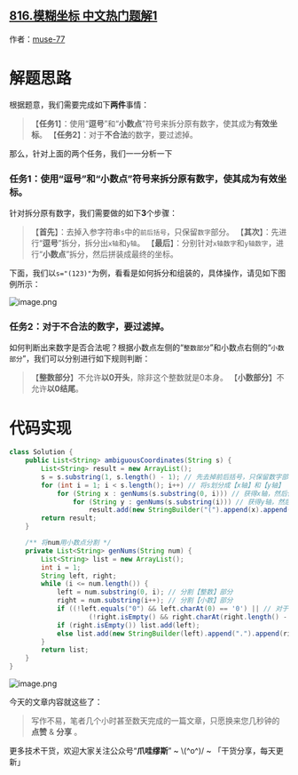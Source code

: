 ## [816.模糊坐标 中文热门题解1](https://leetcode.cn/problems/ambiguous-coordinates/solutions/100000/zhua-wa-mou-si-tu-jie-leetcode-by-muse-7-7y25)

作者：[muse-77](https://leetcode.cn/u/muse-77)

# 解题思路
根据题意，我们需要完成如下**两件**事情：
> 【**任务1**】：使用“**逗号**”和“**小数点**”符号来拆分原有数字，使其成为**有效坐标**。
> 【**任务2**】：对于**不合法**的数字，要过滤掉。

那么，针对上面的两个任务，我们一一分析一下

### 任务1：使用“逗号”和“小数点”符号来拆分原有数字，使其成为有效坐标。
针对拆分原有数字，我们需要做的如下**3**个步骤：
> 【**首先**】：去掉入参字符串`s`中的`前后括号`，只保留`数字`部分。
> 【**其次**】：先进行“**逗号**”拆分，拆分出`x轴`和`y轴`。
> 【**最后**】：分别针对`x轴数字`和`y轴数字`，进行“**小数点**”拆分，然后拼装成最终的坐标。

下面，我们以`s="(123)"`为例，看看是如何拆分和组装的，具体操作，请见如下图例所示：

![image.png](https://pic.leetcode.cn/1667784432-FgIcEj-image.png)

### 任务2：对于**不合法**的数字，要过滤掉。
如何判断出来数字是否合法呢？根据小数点左侧的“`整数部分`”和小数点右侧的“`小数部分`”，我们可以分别进行如下规则判断：
> 【**整数部分**】不允许**以0开头**，除非这个整数就是0本身。
> 【**小数部分**】不允许**以0结尾**。

# 代码实现
```java
class Solution {
    public List<String> ambiguousCoordinates(String s) {
        List<String> result = new ArrayList();
        s = s.substring(1, s.length() - 1); // 先去掉前后括号，只保留数字部分。即："(034)"——>"034"
        for (int i = 1; i < s.length(); i++) // 将s划分成【x轴】和【y轴】
            for (String x : genNums(s.substring(0, i))) // 获得x轴，然后使用“小数点”分割出【n种】可能的合法数字
                for (String y : genNums(s.substring(i))) // 获得y轴，然后使用“小数点”分割出【m种】可能的合法数字
                    result.add(new StringBuilder("(").append(x).append(", ").append(y).append(")").toString()); // 拼装在最终结果【n*m种】
        return result;
    }

    /** 将num用小数点分割 */
    private List<String> genNums(String num) {
        List<String> list = new ArrayList();
        int i = 1;
        String left, right;
        while (i <= num.length()) {
            left = num.substring(0, i); // 分割【整数】部分
            right = num.substring(i++); // 分割【小数】部分
            if ((!left.equals("0") && left.charAt(0) == '0') || // 对于逗号左侧【整数】，不允许以0开头，除非这个整数就是0本身
                    (!right.isEmpty() && right.charAt(right.length() - 1) == '0')) continue; // 对于逗号右侧【小数】，不允许以0作为结尾
            if (right.isEmpty()) list.add(left);
            else list.add(new StringBuilder(left).append(".").append(right).toString());
        }
        return list;
    }
}
```

![image.png](https://pic.leetcode.cn/1667784441-ofwbJy-image.png)


今天的文章内容就这些了：

> 写作不易，笔者几个小时甚至数天完成的一篇文章，只愿换来您几秒钟的 **点赞** & **分享** 。

更多技术干货，欢迎大家关注公众号“**爪哇缪斯**” ~ \\(^o^)/ ~ 「干货分享，每天更新」